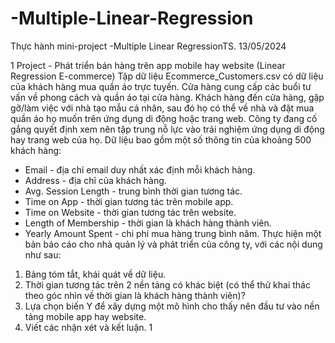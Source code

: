 # -Multiple-Linear-Regression
Thực hành mini-project
-Multiple Linear RegressionTS.
13/05/2024

1 Project - Phát triển bán hàng trên app mobile hay website
(Linear Regression E-commerce)
Tập dữ liệu Ecommerce_Customers.csv có dữ liệu của khách hàng mua quần áo trực tuyến. Cửa hàng cung
cấp các buổi tư vấn về phong cách và quần áo tại cửa hàng. Khách hàng đến cửa hàng, gặp gỡ/làm việc với
nhà tạo mẫu cá nhân, sau đó họ có thể về nhà và đặt mua quần áo họ muốn trên ứng dụng di động hoặc
trang web.
Công ty đang cố gắng quyết định xem nên tập trung nỗ lực vào trải nghiệm ứng dụng di động hay trang web
của họ.
Dữ liệu bao gồm một số thông tin của khoảng 500 khách hàng:
- Email - địa chỉ email duy nhất xác định mỗi khách hàng.
- Address - địa chỉ của khách hàng.
- Avg. Session Length - trung bình thời gian tương tác.
- Time on App - thời gian tương tác trên mobile app.
- Time on Website - thời gian tương tác trên website.
- Length of Membership - thời gian là khách hàng thành viên.
- Yearly Amount Spent - chi phí mua hàng trung bình năm.
Thực hiện một bản báo cáo cho nhà quản lý và phát triển của công ty, với các nội dung
như sau:
1. Bảng tóm tắt, khái quát về dữ liệu.
2. Thời gian tương tác trên 2 nền tảng có khác biệt (có thể thử khai thác theo góc nhìn về thời gian là
khách hàng thành viên)?
3. Lựa chọn biến Y để xây dựng một mô hình cho thấy nên đầu tư vào nền tảng mobile app hay website.
4. Viết các nhận xét và kết luận.
1
